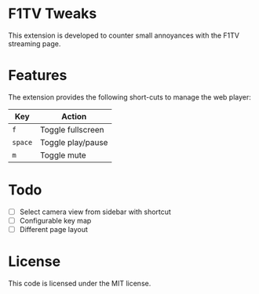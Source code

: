 # F1TV Tweaks

This extension is developed to counter small annoyances with the F1TV streaming page.

# Features
The extension provides the following short-cuts to manage the web player:

| Key | Action |
|-----|--------|
|`f`|Toggle fullscreen|
|`space`| Toggle play/pause |
|`m`|Toggle mute|

# Todo
 - [ ] Select camera view from sidebar with shortcut
 - [ ] Configurable key map
 - [ ] Different page layout

# License
This code is licensed under the MIT license.